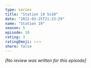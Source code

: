 ```yaml
---
type: series
title: "Station 19 5x10"
date: "2022-03-25T21:23:29"
name: "Station 19"
season: 5
episode: 10
rating: 3
ratingEmoji: ⭐️⭐️⭐️
share: false
---
```


_[No review was written for this episode]_
